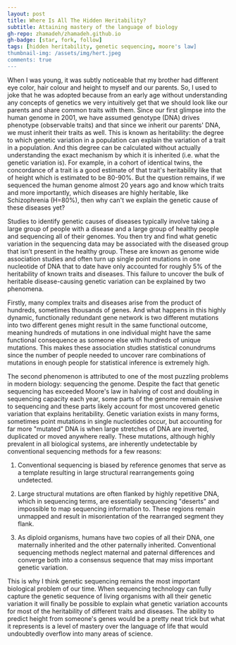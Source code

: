 ```yaml
---
layout: post
title: Where Is All The Hidden Heritability?
subtitle: Attaining mastery of the language of biology
gh-repo: zhamadeh/zhamadeh.github.io
gh-badge: [star, fork, follow]
tags: [hidden heritability, genetic sequencing, moore's law]
thumbnail-img: /assets/img/hert.jpeg
comments: true
---
```

When I was young, it was subtly noticeable that my brother had different eye color, hair colour and height to myself and our parents. So, I used to joke that he was adopted because from an early age without understanding any concepts of genetics we very intuitively get that we should look like our parents and share common traits with them. Since our first glimpse into the human genome in 2001, we have assumed genotype (DNA) drives phenotype (observable traits) and that since we inherit our parents' DNA, we must inherit their traits as well. This is known as heritability: the degree to which genetic variation in a population can explain the variation of a trait in a population. And this degree can be calculated without actually understanding the exact mechanism by which it is inherited (i.e. what the genetic variation is). For example, in a cohort of identical twins, the concordance of a trait is a good estimate of that trait's heritability like that of height which is estimated to be 80-90%. But the question remains, if we sequenced the human genome almost 20 years ago and know which traits and more importantly, which diseases are highly heritable, like Schizophrenia (H=80%), then why can't we explain the genetic cause of these diseases yet?

Studies to identify genetic causes of diseases typically involve taking a large group of people with a disease and a large group of healthy people and sequencing all of their genomes. You then try and find what genetic variation in the sequencing data may be associated with the diseased group that isn’t present in the healthy group. These are known as genome wide association studies and often turn up single point mutations in one nucleotide of DNA that to date have only accounted for roughly 5% of the heritability of known traits and diseases. This failure to uncover the bulk of heritable disease-causing genetic variation can be explained by two phenomena. 

Firstly, many complex traits and diseases arise from the product of hundreds, sometimes thousands of genes. And what happens in this highly dynamic, functionally redundant gene network is two different mutations into two different genes might result in the same functional outcome, meaning hundreds of mutations in one individual might have the same functional consequence as someone else with hundreds of unique mutations. This makes these association studies statistical conundrums since the number of people needed to uncover rare combinations of mutations in enough people for statistical inference is extremely high.

The second phenomenon is attributed to one of the most puzzling problems in modern biology: sequencing the genome. Despite the fact that genetic sequencing has exceeded Moore's law in halving of cost and doubling in sequencing capacity each year, some parts of the genome remain elusive to sequencing and these parts likely account for most uncovered genetic variation that explains heritability. Genetic variation exists in many forms, sometimes point mutations in single nucleotides occur, but accounting for far more "mutated" DNA is when large stretches of DNA are inverted, duplicated or moved anywhere really. These mutations, although highly prevalent in all biological systems, are inherently undetectable by conventional sequencing methods for a few reasons:

1. Conventional sequencing is biased by reference genomes that serve as a template resulting in large structural rearrangements going undetected.

2. Large structural mutations are often flanked by highly repetitive DNA, which in sequencing terms, are essentially sequencing "deserts" and impossible to map sequencing information to. These regions remain unmapped and result in misorientation of the rearranged segment they flank.

3. As diploid organisms, humans have two copies of all their DNA, one maternally inherited and the other paternally inherited. Conventional sequencing methods neglect maternal and paternal differences and converge both into a consensus sequence that may miss important genetic variation.

This is why I think genetic sequencing remains the most important biological problem of our time. When sequencing technology can fully capture the genetic sequence of living organisms with all their genetic variation it will finally be possible to explain what genetic variation accounts for most of the heritability of different traits and diseases. The ability to predict height from someone's genes would be a pretty neat trick but what it represents is a level of mastery over the language of life that would undoubtedly overflow into many areas of science.


